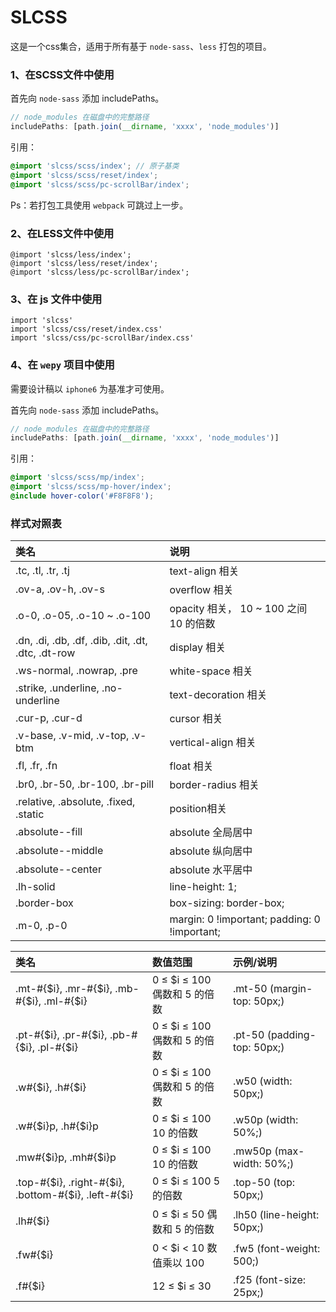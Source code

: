 # SLCSS

这是一个css集合，适用于所有基于 `node-sass`、`less` 打包的项目。

### 1、在SCSS文件中使用
首先向 `node-sass` 添加 includePaths。
```javascript
// node_modules 在磁盘中的完整路径
includePaths: [path.join(__dirname, 'xxxx', 'node_modules')]
```
引用：
```scss
@import 'slcss/scss/index'; // 原子基类
@import 'slcss/scss/reset/index';
@import 'slcss/scss/pc-scrollBar/index';
```
Ps：若打包工具使用 `webpack` 可跳过上一步。

### 2、在LESS文件中使用
```less
@import 'slcss/less/index';
@import 'slcss/less/reset/index';
@import 'slcss/less/pc-scrollBar/index';
```

### 3、在 js 文件中使用
```
import 'slcss'
import 'slcss/css/reset/index.css'
import 'slcss/css/pc-scrollBar/index.css'
```

### 4、在 `wepy` 项目中使用
需要设计稿以 `iphone6` 为基准才可使用。

首先向 `node-sass` 添加 includePaths。
```javascript
// node_modules 在磁盘中的完整路径
includePaths: [path.join(__dirname, 'xxxx', 'node_modules')]
```
引用：
```scss
@import 'slcss/scss/mp/index';
@import 'slcss/scss/mp-hover/index';
@include hover-color('#F8F8F8');
```
### 样式对照表

| 类名 | 说明 |
| :---- | :---- |
| .tc, .tl, .tr, .tj | text-align 相关 |
| .ov-a, .ov-h, .ov-s | overflow 相关 |
| .o-0, .o-05, .o-10 ~ .o-100 | opacity 相关， 10 ~ 100 之间 10 的倍数 |
| .dn, .di, .db, .df, .dib, .dit, .dt, .dtc, .dt-row | display 相关 |
| .ws-normal, .nowrap, .pre | white-space 相关 |
| .strike, .underline, .no-underline | text-decoration 相关 |
| .cur-p, .cur-d | cursor 相关 |
| .v-base, .v-mid, .v-top, .v-btm | vertical-align 相关 |
| .fl, .fr, .fn | float 相关 |
| .br0, .br-50, .br-100, .br-pill | border-radius 相关 |
| .relative, .absolute, .fixed, .static | position相关 |
| .absolute--fill   | absolute 全局居中 |
| .absolute--middle | absolute 纵向居中 |
| .absolute--center | absolute 水平居中 |
| .lh-solid | line-height: 1; |
| .border-box | box-sizing: border-box; |
| .m-0, .p-0 | margin: 0 !important; padding: 0 !important; |

| 类名 | 数值范围 | 示例/说明 |
| :---- | :---- | :---- |
| .mt-#{$i}, .mr-#{$i}, .mb-#{$i}, .ml-#{$i} | 0 ≤ $i ≤ 100 偶数和 5 的倍数 | .mt-50 (margin-top: 50px;) |
| .pt-#{$i}, .pr-#{$i}, .pb-#{$i}, .pl-#{$i} | 0 ≤ $i ≤ 100 偶数和 5 的倍数 | .pt-50 (padding-top: 50px;) |
| .w#{$i}, .h#{$i} | 0 ≤ $i ≤ 100 偶数和 5 的倍数 | .w50 (width: 50px;) |
| .w#{$i}p, .h#{$i}p | 0 ≤ $i ≤ 100 10 的倍数 | .w50p (width: 50%;) |
| .mw#{$i}p, .mh#{$i}p | 0 ≤ $i ≤ 100 10 的倍数 | .mw50p (max-width: 50%;) |
| .top-#{$i}, .right-#{$i}, .bottom-#{$i}, .left-#{$i} | 0 ≤ $i ≤ 100 5 的倍数 | .top-50 (top: 50px;) |
| .lh#{$i} | 0 ≤ $i ≤ 50 偶数和 5 的倍数 | .lh50 (line-height: 50px;) |
| .fw#{$i} | 0 < $i < 10 数值乘以 100 | .fw5 (font-weight: 500;) |
| .f#{$i} | 12 ≤ $i ≤ 30 | .f25 (font-size: 25px;) |
